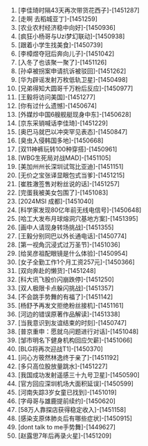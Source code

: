
1. [李佳琦时隔43天再次带货花西子]-[1451287]
1. [走啊 去稻城亚丁]-[1451259]
1. [农业农村经济稳中向好]-[1450936]
1. [疯狂小杨哥与Uzi梦幻联动]-[1450938]
1. [跟着小学生找美食]-[1450739]
1. [李樟煜夺冠后奔向儿子]-[1451042]
1. [入冬了也该聚一聚了]-[1451126]
1. [孙卓被拐案申请抗诉被驳回]-[1451262]
1. [华为辟谣发射万枚低轨卫星]-[1450498]
1. [兄弟得知大圆哥千万粉后反应]-[1450977]
1. [王毅将访问美国]-[1451277]
1. [你有过什么遗憾]-[1450674]
1. [外媒炒中国6艘舰艇现身中东]-[1450628]
1. [京东采销喊话李佳琦]-[1451229]
1. [奥巴马就巴以冲突罕见表态]-[1450847]
1. [臭虫入侵韩国多地]-[1450668]
1. [双11神裤玩转100种穿搭]-[1450961]
1. [WBG生死局对战MAD]-[1451105]
1. [美加州州长深圳试驾比亚迪]-[1451151]
1. [无价之宝张译显眼包式当爹]-[1451215]
1. [崔胜澈签售对粉丝说的话]-[1451257]
1. [完蛋我被美女包围了]-[1451083]
1. [2024MSI 成都]-[1451040]
1. [科学家发现80亿年前无线电信号]-[1450648]
1. [哈工大发布月球熔洞穴基地方案]-[1451395]
1. [画中人请现身转场挑战]-[1451355]
1. [王毅分别同巴以外长通电话]-[1450774]
1. [第一视角沉浸式过万圣节]-[1451036]
1. [给吴彦祖配眼镜是什么体验]-[1450954]
1. [女子全勤工作1个月工资257元]-[1450366]
1. [双向奔赴的懒货]-[1451248]
1. [科大讯飞股价闪崩跌停]-[1451250]
1. [双人极限卡点躲闪挑战]-[1451357]
1. [不会跳手势舞的有福了]-[1451142]
1. [杨舒予再发文拒绝粉丝接机]-[1451161]
1. [河边的错误原著作品解读]-[1451338]
1. [当我意识到友谊结束的时刻]-[1450747]
1. [普京重申：愿就乌问题进行对话]-[1451048]
1. [邹市明名下健身机构回应欠薪]-[1451066]
1. [BLG将再次迎战T1]-[1450370]
1. [问心方筱然林逸终于亲了]-[1451192]
1. [多只高位股放量跳水]-[1451227]
1. [我国成功发射遥感三十九号卫星]-[1450590]
1. [官方回应深圳机场大面积延误]-[1450599]
1. [河南失踪3岁女童已找到]-[1451019]
1. [字母哥与雄鹿提前续约]-[1450620]
1. [58万人靠探店获得稳定收入]-[1451158]
1. [感染支原体肺炎后有哪些症状]-[1450915]
1. [dont talk to me手势舞]-[1449627]
1. [赵露思7年后再录火星]-[1451209]